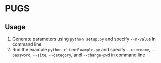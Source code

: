 # PUGS

## Usage
1. Generate parameters using `python setup.py` and specify `--n-value` in command line
2. Run the example `python clientExample.py` and specify `--username`, `--password`, `--site`, `--category`, and `--change-pwd` in command line
